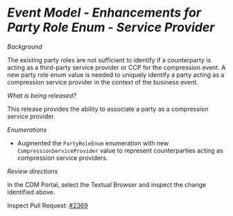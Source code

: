 # _Event Model -  Enhancements for Party Role Enum - Service Provider_

_Background_

The existing party roles are not sufficient to identify if a counterparty is acting as a third-party service provider or CCP for the compression event. A new party role enum value is needed to uniquely identify a party acting as a compression service provider in the context of the business event.

_What is being released?_

This release provides the ability to associate a party as a compression service provider.

_Enumerations_

- Augmented the `PartyRoleEnum` enumeration with new `CompressionServiceProvider` value to represent counterparties acting as compression service providers.

_Review directions_

In the CDM Portal, select the Textual Browser and inspect the change identified above.

Inspect Pull Request: [#2369](https://github.com/finos/common-domain-model/pull/2369)
